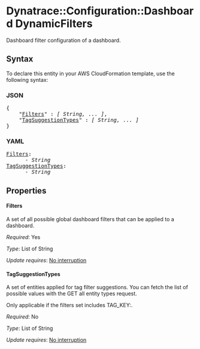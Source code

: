 # Dynatrace::Configuration::Dashboard DynamicFilters

Dashboard filter configuration of a dashboard.

## Syntax

To declare this entity in your AWS CloudFormation template, use the following syntax:

### JSON

<pre>
{
    "<a href="#filters" title="Filters">Filters</a>" : <i>[ String, ... ]</i>,
    "<a href="#tagsuggestiontypes" title="TagSuggestionTypes">TagSuggestionTypes</a>" : <i>[ String, ... ]</i>
}
</pre>

### YAML

<pre>
<a href="#filters" title="Filters">Filters</a>: <i>
      - String</i>
<a href="#tagsuggestiontypes" title="TagSuggestionTypes">TagSuggestionTypes</a>: <i>
      - String</i>
</pre>

## Properties

#### Filters

A set of all possible global dashboard filters that can be applied to a dashboard.

_Required_: Yes

_Type_: List of String

_Update requires_: [No interruption](https://docs.aws.amazon.com/AWSCloudFormation/latest/UserGuide/using-cfn-updating-stacks-update-behaviors.html#update-no-interrupt)

#### TagSuggestionTypes

A set of entities applied for tag filter suggestions. You can fetch the list of possible values with the GET all entity types request.

Only applicable if the filters set includes TAG_KEY:<tagname>.

_Required_: No

_Type_: List of String

_Update requires_: [No interruption](https://docs.aws.amazon.com/AWSCloudFormation/latest/UserGuide/using-cfn-updating-stacks-update-behaviors.html#update-no-interrupt)

